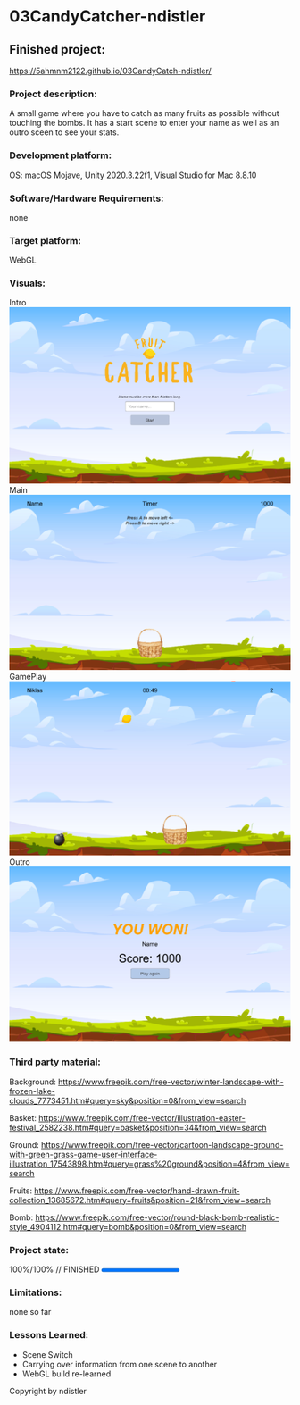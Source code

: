 # 03CandyCatcher-ndistler

## Finished project:
https://5ahmnm2122.github.io/03CandyCatch-ndistler/ 

### Project description: 
A small game where you have to catch as many fruits as possible without touching the bombs. It has a start scene to enter your name as well as an outro sceen to see your stats.

### Development platform: 
OS: macOS Mojave, Unity 2020.3.22f1, Visual Studio for Mac 8.8.10

### Software/Hardware Requirements: 
none

### Target platform: 
WebGL

### Visuals: 
Intro
<img class="img" src="Images/Intro.png" alt="intro">
Main
<img class="img" src="Images/Main.png" alt="intro">
GamePlay
<img class="img" src="Images/GamePlay.png" alt="intro">
Outro
<img class="img" src="Images/Outro.png" alt="intro">

### Third party material: 
Background: https://www.freepik.com/free-vector/winter-landscape-with-frozen-lake-clouds_7773451.htm#query=sky&position=0&from_view=search 

Basket: https://www.freepik.com/free-vector/illustration-easter-festival_2582238.htm#query=basket&position=34&from_view=search

Ground: https://www.freepik.com/free-vector/cartoon-landscape-ground-with-green-grass-game-user-interface-illustration_17543898.htm#query=grass%20ground&position=4&from_view=search

Fruits: https://www.freepik.com/free-vector/hand-drawn-fruit-collection_13685672.htm#query=fruits&position=21&from_view=search

Bomb: https://www.freepik.com/free-vector/round-black-bomb-realistic-style_4904112.htm#query=bomb&position=0&from_view=search


### Project state: 
100%/100% // FINISHED
<progress max="100" value="100"></progress>

### Limitations: 
none so far

### Lessons Learned: 
- Scene Switch
- Carrying over information from one scene to another
- WebGL build re-learned

Copyright by ndistler